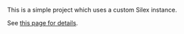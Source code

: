 
This is a simple project which uses a custom Silex instance.

See [this page for details](https://github.com/silexlabs/Silex/wiki/How-To-Add-Silex-To-Your-Node.js-Project).
